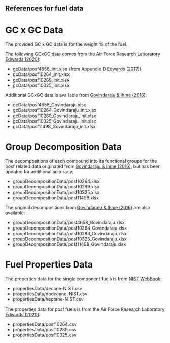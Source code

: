 ## References for fuel data

# GC x GC Data
The provided GC x GC data is for the weight % of the fuel.  

The following GCxGC data comes from the Air Force Research Laboratory [Edwards (2020)](https://apps.dtic.mil/sti/pdfs/AD1093317.pdf):
* gcData/posf4658_init.xlsx (from Appendix D [Edwards (2017)](https://doi.org/10.2514/6.2017-0146))
* gcData/posf10264_init.xlsx
* gcData/posf10289_init.xlsx
* gcData/posf10325_init.xlsx

Additional GCxGC data is available from [Govindaraju & Ihme (2016)](https://doi.org/10.1016/j.ijheatmasstransfer.2016.06.079):
* gcData/posf4658_Govindaraju.xlsx
* gcData/posf10264_Govindaraju_init.xlsx
* gcData/posf10289_Govindaraju_init.xlsx
* gcData/posf10325_Govindaraju_init.xlsx
* gcData/posf11498_Govindaraju_init.xlsx

# Group Decomposition Data
The decompositions of each compound into its functional groups for the posf related data originated from [Govindaraju & Ihme (2016)](https://doi.org/10.1016/j.ijheatmasstransfer.2016.06.079), but has been updated for additional accuracy:
* groupDecompositionData/posf10264.xlsx
* groupDecompositionData/posf10289.xlsx
* groupDecompositionData/posf10325.xlsx
* groupDecompositionData/posf11498.xlsx

The original decompositions from [Govindaraju & Ihme (2016)](https://doi.org/10.1016/j.ijheatmasstransfer.2016.06.079) are also available:
* groupDecompositionData/posf4658_Govindaraju.xlsx
* groupDecompositionData/posf10264_Govindaraju.xlsx
* groupDecompositionData/posf10289_Govindaraju.xlsx
* groupDecompositionData/posf10325_Govindaraju.xlsx
* groupDecompositionData/posf11498_Govindaraju.xlsx

# Fuel Properties Data
The properties data for the single component fuels is from [NIST WebBook](https://webbook.nist.gov/chemistry/):
* propertiesData/decane-NIST.csv
* propertiesData/dodecane-NIST.csv
* propertiesData/heptane-NIST.csv

The properties data for posf fuels is from the Air Force Research Laboratory [Edwards (2020)](https://apps.dtic.mil/sti/pdfs/AD1093317.pdf):
* propertiesData/posf10264.csv
* propertiesData/posf10289.csv
* propertiesData/posf10325.csv
